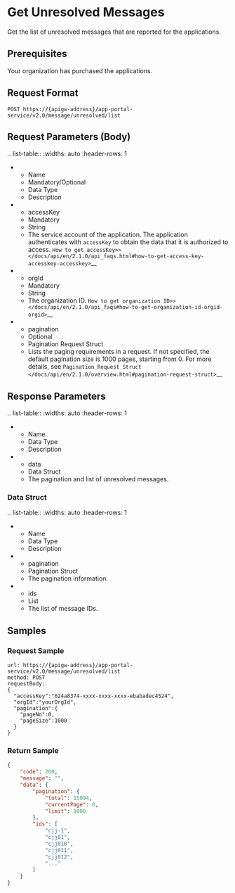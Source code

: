 # Get Unresolved Messages

Get the list of unresolved messages that are reported for the applications.

## Prerequisites

Your organization has purchased the applications.

## Request Format

```
POST https://{apigw-address}/app-portal-service/v2.0/message/unresolved/list
```

## Request Parameters (Body)

.. list-table::
   :widths: auto
   :header-rows: 1

   * - Name
     - Mandatory/Optional
     - Data Type
     - Description
   * - accessKey
     - Mandatory
     - String
     - The service account of the application. The application authenticates with ``accessKey`` to obtain the data that it is authorized to access. `How to get accessKey>> </docs/api/en/2.1.0/api_faqs.html#how-to-get-access-key-accesskey-accesskey>`__
   * - orgId
     - Mandatory
     - String
     - The organization ID. `How to get organization ID>> </docs/api/en/2.1.0/api_faqs#how-to-get-organization-id-orgid-orgid>`__
   * - pagination
     - Optional
     - Pagination Request Struct
     - Lists the paging requirements in a request. If not specified, the default pagination size is 1000 pages, starting from 0. For more details, see `Pagination Request Struct </docs/api/en/2.1.0/overview.html#pagination-request-struct>`__


## Response Parameters

.. list-table::
   :widths: auto
   :header-rows: 1

   * - Name
     - Data Type
     - Description
   * - data
     - Data Struct
     - The pagination and list of unresolved messages.


### Data Struct

.. list-table::
   :widths: auto
   :header-rows: 1

   * - Name
     - Data Type
     - Description
   * - pagination
     - Pagination Struct
     - The pagination information.
   * - ids
     - List<String>
     - The list of message IDs.


## Samples

### Request Sample

```
url: https://{apigw-address}/app-portal-service/v2.0/message/unresolved/list
method: POST
requestBody:
{
  "accessKey":"624a8374-xxxx-xxxx-xxxx-ebabadec4524",
  "orgId":"yourOrgId",
  "pagination":{
    "pageNo":0,
    "pageSize":1000
  }
}
```


### Return Sample

```json
{
    "code": 200,
    "message": "",
    "data": {
        "pagination": {
            "total": 15094,
            "currentPage": 0,
            "limit": 1000
        },
        "ids": [
            "cjj-1",
            "cjj01",
            "cjj010",
            "cjj011",
            "cjj012",
            "..."
        ]
    }
}
```
